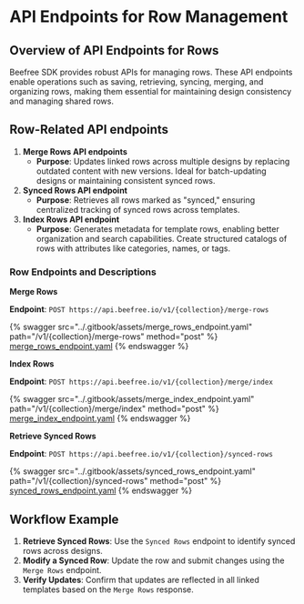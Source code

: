 # API Endpoints for Row Management

## **Overview of API Endpoints for Rows**

Beefree SDK provides robust APIs for managing rows. These API endpoints enable operations such as saving, retrieving, syncing, merging, and organizing rows, making them essential for maintaining design consistency and managing shared rows.

## **Row-Related API endpoints**

1. **Merge Rows API endpoints**
   * **Purpose**: Updates linked rows across multiple designs by replacing outdated content with new versions. Ideal for batch-updating designs or maintaining consistent synced rows.
2. **Synced Rows API endpoint**
   * **Purpose**: Retrieves all rows marked as "synced," ensuring centralized tracking of synced rows across templates.
3. **Index Rows API endpoint**
   * **Purpose**: Generates metadata for template rows, enabling better organization and search capabilities. Create structured catalogs of rows with attributes like categories, names, or tags.

### **Row Endpoints and Descriptions**

**Merge Rows**

**Endpoint**: `POST https://api.beefree.io/v1/{collection}/merge-rows`

{% swagger src="../.gitbook/assets/merge_rows_endpoint.yaml" path="/v1/{collection}/merge-rows" method="post" %}
[merge_rows_endpoint.yaml](../.gitbook/assets/merge_rows_endpoint.yaml)
{% endswagger %}

**Index Rows**

**Endpoint**: `POST https://api.beefree.io/v1/{collection}/merge/index`

{% swagger src="../.gitbook/assets/merge_index_endpoint.yaml" path="/v1/{collection}/merge/index" method="post" %}
[merge_index_endpoint.yaml](../.gitbook/assets/merge_index_endpoint.yaml)
{% endswagger %}

**Retrieve Synced Rows**

**Endpoint**: `POST https://api.beefree.io/v1/{collection}/synced-rows`

{% swagger src="../.gitbook/assets/synced_rows_endpoint.yaml" path="/v1/{collection}/synced-rows" method="post" %}
[synced_rows_endpoint.yaml](../.gitbook/assets/synced_rows_endpoint.yaml)
{% endswagger %}



## Workflow Example

1. **Retrieve Synced Rows**: Use the `Synced Rows` endpoint to identify synced rows across designs.
2. **Modify a Synced Row**: Update the row and submit changes using the `Merge Rows` endpoint.
3. **Verify Updates**: Confirm that updates are reflected in all linked templates based on the `Merge Rows` response.
